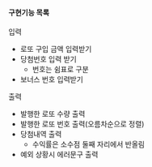#### 구현기능 목록
입력
- 로또 구입 금액 입력받기
- 당첨번호 입력 받기
  - 번호는 쉼표로 구분
- 보너스 번호 입력받기

출력
- 발행한 로또 수량 출력
- 발행한 로또 번호 출력(오름차순으로 정렬)
- 당첨내역 출력
  - 수익률은 소수점 둘째 자리에서 반올림
- 예외 상황시 에러문구 출력
